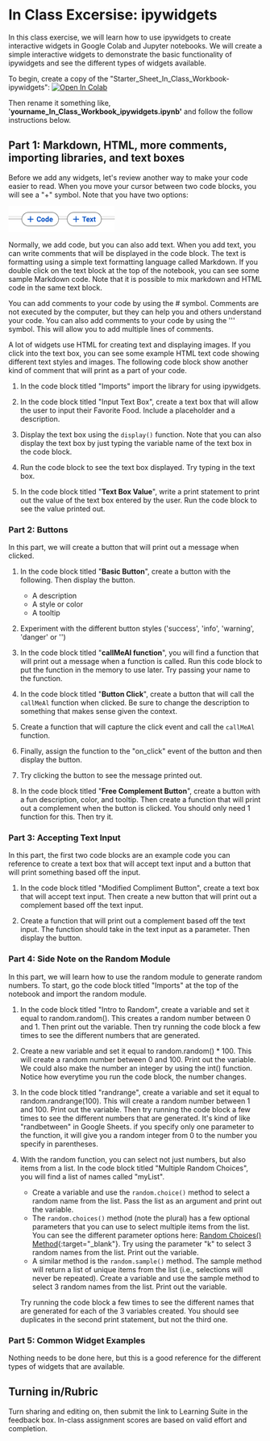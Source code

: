 # In Class Excersise: ipywidgets

In this class exercise, we will learn how to use ipywidgets to create interactive widgets in Google Colab and Jupyter notebooks. We will create a simple interactive widgets to demonstrate the basic functionality of ipywidgets and see the different types of widgets available.

To begin, create a copy of the "Starter_Sheet_In_Class_Workbook-ipywidgets": <a href="https://colab.research.google.com/github/byu-cce270/content/blob/main/docs/unit3/06_ipywidgets/Starter_Sheet_In_Class_Workbook_ipywidgets.ipynb" target="_blank"><img src="https://colab.research.google.com/assets/colab-badge.svg" alt="Open In Colab"/></a>

Then rename it something like, '**yourname_In_Class_Workbook_ipywidgets.ipynb'** and follow the follow instructions below.

## Part 1: Markdown, HTML, more comments, importing libraries, and text boxes

Before we add any widgets, let's review another way to make your code easier to read. When you move your cursor between two code blocks, you will see a "+" symbol. Note that you have two options:

![add_code_or_text.png](images%2Fadd_code_or_text.png)

Normally, we add code, but you can also add text. When you add text, you can write comments that will be displayed in the code block. The text is formatting using a simple text formatting language called Markdown. If you double click on the text block at the top of the notebook, you can see some sample Markdown code. Note that it is possible to mix markdown and HTML code in the same text block.

You can add comments to your code by using the # symbol. Comments are not executed by the computer, but they can help you and others understand your code. You can also add comments to your code by using the ''' symbol. This will allow you to add multiple lines of comments.

A lot of widgets use HTML for creating text and displaying images. If you click into the text box, you can see some example HTML text code showing different text styles and images. The following code block show another kind of comment that will print as a part of your code.

1. In the code block titled "Imports" import the library for using ipywidgets.

2. In the code block titled "Input Text Box", create a text box that will allow the user to input their Favorite Food. Include a placeholder and a description.
3. Display the text box using the `display()` function. Note that you can also display the text box by just typing the variable name of the text box in the code block.
4. Run the code block to see the text box displayed. Try typing in the text box.
5. In the code block titled "**Text Box Value**", write a print statement to print out the value of the text box entered by the user. Run the code block to see the value printed out.

### Part 2: Buttons

In this part, we will create a button that will print out a message when clicked.

1. In the code block titled "**Basic Button**", create a button with the following. Then display the button.

      - A description 
      - A style or color
      - A tooltip

2. Experiment with the different button styles ('success', 'info', 'warning', 'danger' or '')

3. In the code block titled "**callMeAl function**", you will find a function that will print out a message when a function is called. Run this code block to put the function in the memory to use later. Try passing your name to the function. 

4. In the code block titled "**Button Click**", create a button that will call the `callMeAl` function when clicked. Be sure to change the description to something that makes sense given the context.
5. Create a function that will capture the click event and call the `callMeAl` function.
6. Finally, assign the function to the "on_click" event of the button and then display the button. 
7. Try clicking the button to see the message printed out.


8. In the code block titled "**Free Complement Button**", create a button with a fun description, color, and tooltip. Then create a function that will print out a complement when the button is clicked. You should only need 1 function for this. Then try it. 

### Part 3: Accepting Text Input

In this part, the first two code blocks are an example code you can reference to create a text box that will accept text input and a button that will print something based off the input.

1. In the code block titled "Modified Compliment Button", create a text box that will accept text input. Then create a new button that will print out a complement based off the text input.

2. Create a function that will print out a complement based off the text input. The function should take in the text input as a parameter. Then display the button.

### Part 4: Side Note on the Random Module

In this part, we will learn how to use the random module to generate random numbers. To start, go the code block titled "Imports" at the top of the notebook and import the random module.

1. In the code block titled "Intro to Random", create a variable and set it equal to random.random(). This creates a random number between 0 and 1. Then print out the variable. Then try running the code block a few times to see the different numbers that are generated. 
2. Create a new variable and set it equal to random.random() * 100. This will create a random number between 0 and 100. Print out the variable. We could also make the number an integer by using the int() function. Notice how everytime you run the code block, the number changes.

3. In the code block titled "randrange", create a variable and set it equal to random.randrange(100). This will create a random number between 1 and 100. Print out the variable. Then try running the code block a few times to see the different numbers that are generated. It's kind of like "randbetween" in Google Sheets. if you specify only one parameter to the function, it will give you a random integer from 0 to the number you specify in parentheses.

4. With the random function, you can select not just numbers, but also items from a list. In the code block titled "Multiple Random Choices", you will find a list of names called "myList". 
      - Create a variable and use the `random.choice()` method to select a random name from the list. Pass the list as an argument and print out the variable.
      - The `random.choices()` method (note the plural) has a few optional parameters that you can use to select multiple items from the list. You can see the different parameter options here: [Random Choices() Method](https://www.w3schools.com/python/ref_random_choices.asp){:target="_blank"}. Try using the parameter "k" to select 3 random names from the list. Print out the variable.
      - A similar method is the `random.sample()` method. The sample method will return a list of unique items from the list (i.e., selections will never be repeated). Create a variable and use the sample method to select 3 random names from the list. Print out the variable.

    Try running the code block a few times to see the different names that are generated for each of the 3 variables created. You should see duplicates in the second print statement, but not the third one.

### Part 5: Common Widget Examples

Nothing needs to be done here, but this is a good reference for the different types of widgets that are available.

## Turning in/Rubric
Turn sharing and editing on, then submit the link to Learning Suite in the feedback box. In-class assignment scores are based on valid effort and completion.
